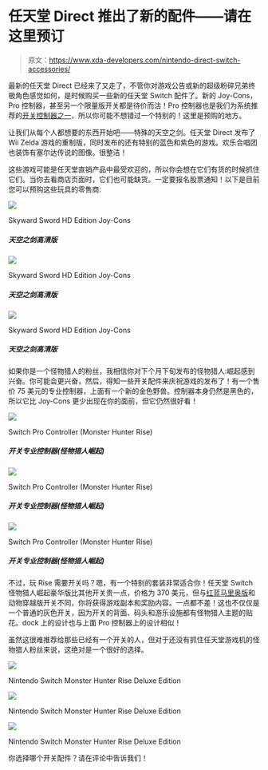 # 任天堂 Direct 推出了新的配件——请在这里预订

> 原文：<https://www.xda-developers.com/nintendo-direct-switch-accessories/>

最新的任天堂 Direct 已经来了又走了，不管你对游戏公告或新的超级粉碎兄弟终极角色感觉如何，是时候购买一些新的任天堂 Switch 配件了。新的 Joy-Cons，Pro 控制器，甚至另一个限量版开关都是待价而沽！Pro 控制器也是我们为系统推荐的[开关控制器之一](https://www.xda-developers.com/best-nintendo-switch-controllers/)，所以你可能不想错过一个特别的！这里是预购的地方。

让我们从每个人都想要的东西开始吧——特殊的天空之剑。任天堂 Direct 发布了 Wii Zelda 游戏的重制版，同时发布的还有特别的蓝色和紫色的游戏。欢乐合唱团也装饰有塞尔达传说的图像。很整洁！

这些游戏可能是任天堂直销产品中最受欢迎的，所以你会想在它们有货的时候抓住它们。当你去看商店页面时，它们也可能缺货。一定要报名股票通知！以下是目前您可以预购这些玩具的零售商:

 <picture>![](img/0fab4a54604e47791f836b4589f7aae3.png)</picture> 

Skyward Sword HD Edition Joy-Cons

##### 天空之剑高清版

 <picture>![](img/0fab4a54604e47791f836b4589f7aae3.png)</picture> 

Skyward Sword HD Edition Joy-Cons

##### 天空之剑高清版

 <picture>![](img/0fab4a54604e47791f836b4589f7aae3.png)</picture> 

Skyward Sword HD Edition Joy-Cons

##### 天空之剑高清版

如果你是一个怪物猎人的粉丝，我相信你对下个月下旬发布的怪物猎人:崛起感到兴奋。你可能会更兴奋，然后，得知一些开关配件来庆祝游戏的发布了！有一个售价 75 美元的专业控制器，上面有一个新的金色野兽。控制器本身仍然是黑色的，所以它比 Joy-Cons 更少出现在你的面前，但它仍然很好看！

 <picture>![](img/678eeec4d03fbe13917d000414d16dfd.png)</picture> 

Switch Pro Controller (Monster Hunter Rise)

##### 开关专业控制器(怪物猎人崛起)

 <picture>![](img/678eeec4d03fbe13917d000414d16dfd.png)</picture> 

Switch Pro Controller (Monster Hunter Rise)

##### 开关专业控制器(怪物猎人崛起)

 <picture>![](img/678eeec4d03fbe13917d000414d16dfd.png)</picture> 

Switch Pro Controller (Monster Hunter Rise)

##### 开关专业控制器(怪物猎人崛起)

不过，玩 Rise 需要开关吗？嗯，有一个特别的套装非常适合你！任天堂 Switch 怪物猎人崛起豪华版比其他开关贵一点，价格为 370 美元，但与[红蓝马里奥版](https://www.xda-developers.com/nintendo-switch-mario-edition/)和动物穿越版开关不同，你将获得游戏副本和奖励内容。一点都不差！这也不仅仅是一个普通的灰色开关，因为开关的背面、码头和游乐设施都有怪物猎人主题的贴花。dock 上的设计也与上面 Pro 控制器上的设计相似！

虽然这很难推荐给那些已经有一个开关的人，但对于还没有抓住任天堂游戏机的怪物猎人粉丝来说，这绝对是一个很好的选择。

 <picture>![](img/0901a3b925f28f0600bfa395f65fbe57.png)</picture> 

Nintendo Switch Monster Hunter Rise Deluxe Edition

 <picture>![](img/0901a3b925f28f0600bfa395f65fbe57.png)</picture> 

Nintendo Switch Monster Hunter Rise Deluxe Edition

 <picture>![](img/0901a3b925f28f0600bfa395f65fbe57.png)</picture> 

Nintendo Switch Monster Hunter Rise Deluxe Edition

你选择哪个开关配件？请在评论中告诉我们！